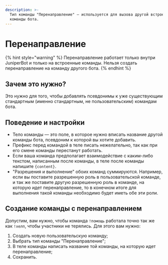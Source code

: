 ```yaml
---
description: >-
  Тип команды "Перенаправление" — используется для вызова другой встроенной
  команды бота.
---
```


# Перенаправление

{% hint style="warning" %}
Перенаправление работает только внутри JuniperBot и только на встроенные команды. Нельзя создать перенаправление на команду другого бота.
{% endhint %}

## Зачем это нужно?

Это нужно для того, чтобы добавлять псевдонимы к уже существующим стандартным \(именно стандартным, не пользовательским\) командам бота.

## Поведение и настройки

* Тело команды — это поле, в которое нужно вписать название другой команды бота, псевдоним к которой вы хотите добавить.
* Префикс перед командой в теле писать нежелательно, так как при его смене команды перестанут работать.
* Если ваша команда предполагает взаимодействие с каким-либо текстом, написанным после команды, в теле после команды напишите `{content}`.
* "Разрешения и выполнение" обоих команд суммируются. Например, если вы поставите разрешенную роль в пользовательской команде, и так же поставите другую разрешенную роль в команде, на которую идет перенаправление, то в конечном итоге для выполнения такой команды необходимо будет иметь обе эти роли.

## Создание команды с перенаправлением

Допустим, вам нужно, чтобы команда `!помощь` работала точно так же как `!хелп`, чтобы участники не терялись. Для этого вам нужно:

1. Создать новую пользовательскую команду;
2. Выбрать тип команды "Перенаправление";
3. В теле команды написать название той команды, на которую идет перенаправление;
4. Сохранить. 


